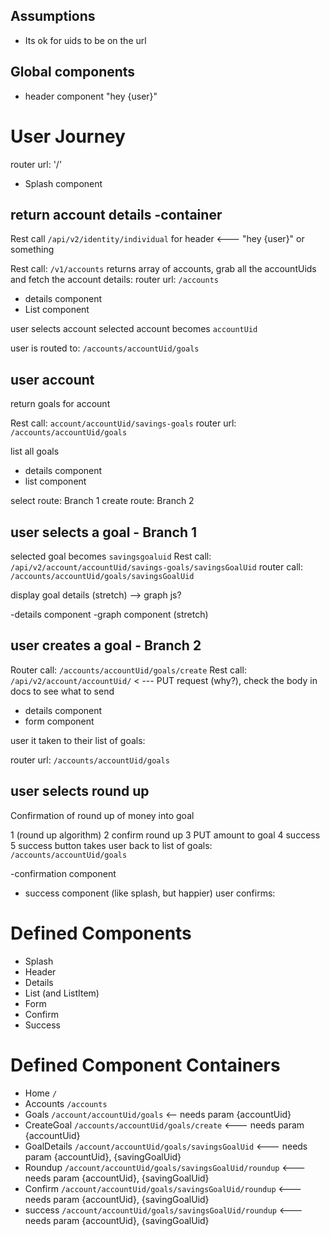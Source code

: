 ## Assumptions
- Its ok for uids to be on the url

## Global components
- header component "hey {user}"


# User Journey

router url: '/'

- Splash component

## return account details -container
Rest call `/api/v2/identity/individual` for header <--- "hey {user}" or something

Rest call: `/v1/accounts`
returns array of accounts, grab all the accountUids and fetch the account details:
router url: `/accounts`

- details component
- List component

user selects account
selected account becomes `accountUid`

user is routed to: `/accounts/accountUid/goals`

## user  account

return goals for account

Rest call: `account/accountUid/savings-goals`
router url: `/accounts/accountUid/goals`

list all goals
- details component
- list component

select route: Branch 1
create route: Branch 2
## user selects a goal - Branch 1

selected goal becomes `savingsgoaluid`
Rest call: `/api/v2/account/accountUid/savings-goals/savingsGoalUid`
router call: `/accounts/accountUid/goals/savingsGoalUid`

display goal details
 (stretch) --> graph js?

 -details component
 -graph component (stretch)

 ## user creates a goal - Branch 2

Router call: `/accounts/accountUid/goals/create`
Rest call: `/api/v2/account/accountUid/` < --- PUT request (why?), check the body in docs to see what to send

 - details component
 - form component

user it taken to their list of goals:

router url: `/accounts/accountUid/goals`

## user selects round up

Confirmation of round up of money into goal

1 (round up algorithm)
2 confirm round up
3 PUT amount to goal
4 success
5 success button takes user back to list of goals: `/accounts/accountUid/goals`

-confirmation component
- success component (like splash, but happier)
user confirms:

# Defined Components

- Splash
- Header
- Details
- List (and ListItem)
- Form
- Confirm
- Success

# Defined Component Containers

- Home `/`
- Accounts `/accounts`
- Goals `/account/accountUid/goals` <-- needs param {accountUid}
- CreateGoal `/accounts/accountUid/goals/create` <--- needs param {accountUid}
- GoalDetails `/account/accountUid/goals/savingsGoalUid` <--- needs param {accountUid}, {savingGoalUid}
- Roundup `/account/accountUid/goals/savingsGoalUid/roundup` <--- needs param {accountUid}, {savingGoalUid}
- Confirm `/account/accountUid/goals/savingsGoalUid/roundup` <--- needs param {accountUid}, {savingGoalUid}
- success `/account/accountUid/goals/savingsGoalUid/roundup`  <--- needs param {accountUid}, {savingGoalUid}
